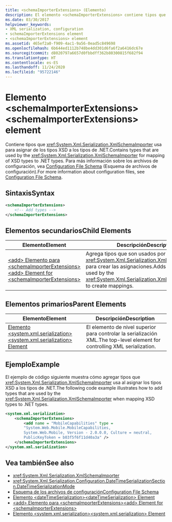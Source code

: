```yaml
---
title: <schemaImporterExtensions> (Elemento)
description: El elemento <schemaImporterExtensions> contiene tipos que se usan en XmlSchemaImporter para asignar tipos XSD a tipos de .NET.
ms.date: 03/30/2017
helpviewer_keywords:
- XML serialization, configuration
- schemaImporterExtensions element
- <schemaImporterExtensions> element
ms.assetid: 465ef2a0-f909-4ac1-9a56-0ead5c849698
ms.openlocfilehash: 6b644ed1112b748be4dd301d6fa6f2a6416dc67e
ms.sourcegitcommit: d8020797a6657d0fbbdff362b80300815f682f94
ms.translationtype: HT
ms.contentlocale: es-ES
ms.lasthandoff: 11/24/2020
ms.locfileid: "95722146"
---
```

# <a name="schemaimporterextensions-element"></a><span data-ttu-id="8df40-103">Elemento \<schemaImporterExtensions></span><span class="sxs-lookup"><span data-stu-id="8df40-103">\<schemaImporterExtensions> element</span></span>

<span data-ttu-id="8df40-104">Contiene tipos que <xref:System.Xml.Serialization.XmlSchemaImporter> usa para asignar de los tipos XSD a los tipos de .NET.</span><span class="sxs-lookup"><span data-stu-id="8df40-104">Contains types that are used by the <xref:System.Xml.Serialization.XmlSchemaImporter> for mapping of XSD types to .NET types.</span></span> <span data-ttu-id="8df40-105">Para más información sobre los archivos de configuración, vea [Configuration File Schema](../../framework/configure-apps/file-schema/index.md) (Esquema de archivos de configuración).</span><span class="sxs-lookup"><span data-stu-id="8df40-105">For more information about configuration files, see [Configuration File Schema](../../framework/configure-apps/file-schema/index.md).</span></span>  
  
## <a name="syntax"></a><span data-ttu-id="8df40-106">Sintaxis</span><span class="sxs-lookup"><span data-stu-id="8df40-106">Syntax</span></span>  
  
```xml  
<schemaImporterExtensions>  
    <!-- Add types -->  
</schemaImporterExtensions>  
```  
  
## <a name="child-elements"></a><span data-ttu-id="8df40-107">Elementos secundarios</span><span class="sxs-lookup"><span data-stu-id="8df40-107">Child Elements</span></span>  
  
|<span data-ttu-id="8df40-108">Elemento</span><span class="sxs-lookup"><span data-stu-id="8df40-108">Element</span></span>|<span data-ttu-id="8df40-109">Descripción</span><span class="sxs-lookup"><span data-stu-id="8df40-109">Description</span></span>|  
|-------------|-----------------|  
|[<span data-ttu-id="8df40-110">\<add> Elemento para \<schemaImporterExtensions></span><span class="sxs-lookup"><span data-stu-id="8df40-110">\<add> Element for \<schemaImporterExtensions></span></span>](add-element-for-schemaimporterextensions.md)|<span data-ttu-id="8df40-111">Agrega tipos que son usados por <xref:System.Xml.Serialization.XmlSchemaImporter> para crear las asignaciones.</span><span class="sxs-lookup"><span data-stu-id="8df40-111">Adds types that are used by the <xref:System.Xml.Serialization.XmlSchemaImporter> to create mappings.</span></span>|  
  
## <a name="parent-elements"></a><span data-ttu-id="8df40-112">Elementos primarios</span><span class="sxs-lookup"><span data-stu-id="8df40-112">Parent Elements</span></span>  
  
|<span data-ttu-id="8df40-113">Elemento</span><span class="sxs-lookup"><span data-stu-id="8df40-113">Element</span></span>|<span data-ttu-id="8df40-114">Descripción</span><span class="sxs-lookup"><span data-stu-id="8df40-114">Description</span></span>|  
|-------------|-----------------|  
|[<span data-ttu-id="8df40-115">Elemento \<system.xml.serialization></span><span class="sxs-lookup"><span data-stu-id="8df40-115">\<system.xml.serialization> Element</span></span>](system-xml-serialization-element.md)|<span data-ttu-id="8df40-116">El elemento de nivel superior para controlar la serialización XML.</span><span class="sxs-lookup"><span data-stu-id="8df40-116">The top-level element for controlling XML serialization.</span></span>|  
  
## <a name="example"></a><span data-ttu-id="8df40-117">Ejemplo</span><span class="sxs-lookup"><span data-stu-id="8df40-117">Example</span></span>  

 <span data-ttu-id="8df40-118">El ejemplo de código siguiente muestra cómo agregar tipos que <xref:System.Xml.Serialization.XmlSchemaImporter> usa al asignar los tipos XSD a los tipos de .NET.</span><span class="sxs-lookup"><span data-stu-id="8df40-118">The following code example illustrates how to add types that are used by the <xref:System.Xml.Serialization.XmlSchemaImporter> when mapping XSD types to .NET types.</span></span>  
  
```xml  
<system.xml.serialization>  
    <schemaImporterExtensions>  
        <add name = "MobileCapabilities" type =
        "System.Web.Mobile.MobileCapabilities,
        System.Web.Mobile, Version - 2.0.0.0, Culture = neutral,
        PublicKeyToken = b03f5f6f11d40a3a" />  
    </schemaImporterExtensions>  
</system.xml.serialization>  
```  
  
## <a name="see-also"></a><span data-ttu-id="8df40-119">Vea también</span><span class="sxs-lookup"><span data-stu-id="8df40-119">See also</span></span>

- <xref:System.Xml.Serialization.XmlSchemaImporter>
- <xref:System.Xml.Serialization.Configuration.DateTimeSerializationSection.DateTimeSerializationMode>
- [<span data-ttu-id="8df40-120">Esquema de los archivos de configuración</span><span class="sxs-lookup"><span data-stu-id="8df40-120">Configuration File Schema</span></span>](../../framework/configure-apps/file-schema/index.md)
- [<span data-ttu-id="8df40-121">Elemento \<dateTimeSerialization></span><span class="sxs-lookup"><span data-stu-id="8df40-121">\<dateTimeSerialization> Element</span></span>](datetimeserialization-element.md)
- [<span data-ttu-id="8df40-122">\<add> Elemento para \<schemaImporterExtensions></span><span class="sxs-lookup"><span data-stu-id="8df40-122">\<add> Element for \<schemaImporterExtensions></span></span>](add-element-for-schemaimporterextensions.md)
- [<span data-ttu-id="8df40-123">Elemento \<system.xml.serialization></span><span class="sxs-lookup"><span data-stu-id="8df40-123">\<system.xml.serialization> Element</span></span>](system-xml-serialization-element.md)
